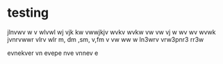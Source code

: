 # testing
jlnvwv
w v wlvwl wj vjk kw 
 vwwjkjv wvkv wvkw vw vw vj w wv wv wvwk 
jvnrvwwr vlrv wlr
m, dm ,sm, v,fm
v vw
ww
w
ln3wrv
vrw3pnr3
rr3w

evnekver
vn
evepe
nve
vnnev
e
